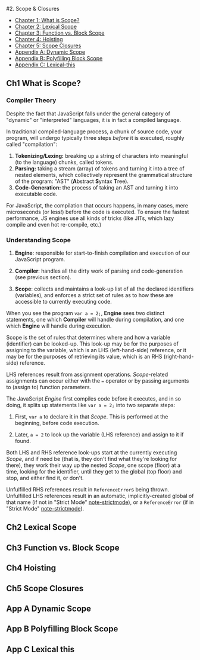 #2. Scope & Closures

- [Chapter 1: What is Scope?](#ch1-what-is-scope)
- [Chapter 2: Lexical Scope](#ch2-lexical-scope)
- [Chapter 3: Function vs. Block Scope](#ch3-function-vs.-block-scope)
- [Chapter 4: Hoisting](#ch4-hoisting)
- [Chapter 5: Scope Closures](#ch5-scope-closures)
- [Appendix A: Dynamic Scope](#app-a-dynamic-scope)
- [Appendix B: Polyfilling Block Scope](#app-b-polyfilling-block-scope)
- [Appendix C: Lexical-this](#app-c-lexical-this)

## Ch1 What is Scope?
### Compiler Theory
Despite the fact that JavaScript falls under the general category of "dynamic" or "interpreted" languages, it is in fact a compiled language.

In traditional compiled-language process, a chunk of source code, your program, will undergo typically three steps *before* it is executed, roughly called "compilation":
1. **Tokenizing/Lexing:** breaking up a string of characters into meaningful (to the language) chunks, called tokens.
2. **Parsing:** taking a stream (array) of tokens and turning it into a tree of nested elements, which collectively represent the grammatical structure of the program: "AST" (<b>A</b>bstract <b>S</b>yntax <b>T</b>ree).
3. **Code-Generation:** the process of taking an AST and turning it into executable code.

For JavaScript, the compilation that occurs happens, in many cases, mere microseconds (or less!) before the code is executed. To ensure the fastest performance, JS engines use all kinds of tricks (like JITs, which lazy compile and even hot re-compile, etc.)

### Understanding Scope
1. **Engine**: responsible for start-to-finish compilation and execution of our JavaScript program.

2. **Compiler**: handles all the dirty work of parsing and code-generation (see previous section).

3. **Scope**: collects and maintains a look-up list of all the declared identifiers (variables), and enforces a strict set of rules as to how these are accessible to currently executing code.

When you see the program `var a = 2;`, **Engine** sees two distinct statements, one which **Compiler** will handle during compilation, and one which **Engine** will handle during execution.


Scope is the set of rules that determines where and how a variable (identifier) can be looked-up. This look-up may be for the purposes of assigning to the variable, which is an LHS (left-hand-side) reference, or it may be for the purposes of retrieving its value, which is an RHS (right-hand-side) reference.

LHS references result from assignment operations. *Scope*-related assignments can occur either with the `=` operator or by passing arguments to (assign to) function parameters.

The JavaScript *Engine* first compiles code before it executes, and in so doing, it splits up statements like `var a = 2;` into two separate steps:

1. First, `var a` to declare it in that *Scope*. This is performed at the beginning, before code execution.

2. Later, `a = 2` to look up the variable (LHS reference) and assign to it if found.

Both LHS and RHS reference look-ups start at the currently executing *Scope*, and if need be (that is, they don't find what they're looking for there), they work their way up the nested *Scope*, one scope (floor) at a time, looking for the identifier, until they get to the global (top floor) and stop, and either find it, or don't.

Unfulfilled RHS references result in `ReferenceError`s being thrown. Unfulfilled LHS references result in an automatic, implicitly-created global of that name (if not in "Strict Mode" [note-strictmode]), or a `ReferenceError` (if in "Strict Mode" [note-strictmode]).

[note-strictmode]: https://developer.mozilla.org/en-US/docs/Web/JavaScript/Reference/Strict_mode

## Ch2 Lexical Scope


## Ch3 Function vs. Block Scope

## Ch4 Hoisting

## Ch5 Scope Closures

## App A Dynamic Scope

## App B Polyfilling Block Scope

## App C Lexical this
